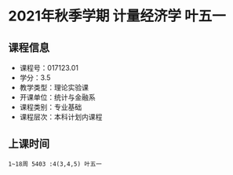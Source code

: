# 2021年秋季学期 计量经济学 叶五一






## 课程信息

- 课程号：017123.01
- 学分：3.5
- 教学类型：理论实验课
- 开课单位：统计与金融系
- 课程类别：专业基础
- 课程层次：本科计划内课程

## 上课时间

```
1~18周 5403 :4(3,4,5) 叶五一
```

